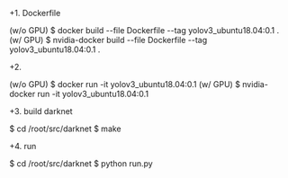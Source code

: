 

+1. Dockerfile
 
 (w/o GPU) $ docker build --file Dockerfile --tag yolov3_ubuntu18.04:0.1 .
 (w/  GPU) $ nvidia-docker build --file Dockerfile --tag yolov3_ubuntu18.04:0.1 .

+2. 

 (w/o GPU) $ docker run -it yolov3_ubuntu18.04:0.1
 (w/  GPU) $ nvidia-docker run -it yolov3_ubuntu18.04:0.1

+3. build darknet

 $ cd /root/src/darknet
 $ make

+4. run

 $ cd /root/src/darknet
 $ python run.py


